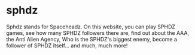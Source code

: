 sphdz
=====

Sphdz stands for Spaceheadz. On this website, you can play SPHDZ games, see how many SPHDZ followers there are, find out about the
AAA, the Anti Alien Agency, Who is the SPHDZ's biggest enemy, become a follower of SPHDZ itself... and much, much more!
